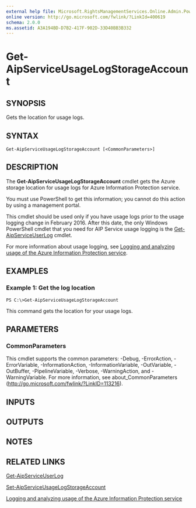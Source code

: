 ```yaml
---
external help file: Microsoft.RightsManagementServices.Online.Admin.PowerShell.dll-Help.xml
online version: http://go.microsoft.com/fwlink/?LinkId=400619
schema: 2.0.0
ms.assetid: A3A194BD-D7B2-417F-902D-33D40BB3B332
---
```


# Get-AipServiceUsageLogStorageAccount

## SYNOPSIS
Gets the location for usage logs.

## SYNTAX

```
Get-AipServiceUsageLogStorageAccount [<CommonParameters>]
```

## DESCRIPTION
The **Get-AipServiceUsageLogStorageAccount** cmdlet gets the Azure storage location for usage logs for Azure Information Protection service.

You must use PowerShell to get this information; you cannot do this action by using a management portal.

This cmdlet should be used only if you have usage logs prior to the usage logging change in February 2016.
After this date, the only Windows PowerShell cmdlet that you need for AIP Service usage logging is the [Get-AipServiceUserLog](./Get-AipServiceUserLog.md) cmdlet.

For more information about usage logging, see [Logging and analyzing usage of the Azure Information Protection service](https://docs.microsoft.com/information-protection/deploy-use/log-analyze-usage).

## EXAMPLES

### Example 1: Get the log location
```
PS C:\>Get-AipServiceUsageLogStorageAccount
```

This command gets the location for your usage logs.

## PARAMETERS

### CommonParameters
This cmdlet supports the common parameters: -Debug, -ErrorAction, -ErrorVariable, -InformationAction, -InformationVariable, -OutVariable, -OutBuffer, -PipelineVariable, -Verbose, -WarningAction, and -WarningVariable. For more information, see about_CommonParameters (http://go.microsoft.com/fwlink/?LinkID=113216).

## INPUTS

## OUTPUTS

## NOTES

## RELATED LINKS

[Get-AipServiceUserLog](./Get-AipServiceUserLog.md)

[Set-AipServiceUsageLogStorageAccount](./Set-AipServiceUsageLogStorageAccount.md)

[Logging and analyzing usage of the Azure Information Protection service](https://docs.microsoft.com/information-protection/deploy-use/log-analyze-usage)
